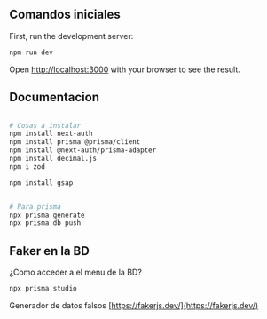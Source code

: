 ## Comandos iniciales

First, run the development server:

```bash
npm run dev
```

Open [http://localhost:3000](http://localhost:3000) with your browser to see the result.

## Documentacion
```bash

# Cosas a instalar
npm install next-auth
npm install prisma @prisma/client
npm install @next-auth/prisma-adapter
npm install decimal.js
npm i zod

npm install gsap


# Para prisma
npx prisma generate
npx prisma db push
```
## Faker en la BD
¿Como acceder a el menu de la BD?
```bash
npx prisma studio
```
Generador de datos falsos
[https://fakerjs.dev/](https://fakerjs.dev/) 

